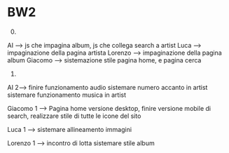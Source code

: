 # BW2


0)
AI  —>        js che impagina album, js che collega search a artist
Luca  —>      impaginazione della pagina artista
Lorenzo  —>   impaginazione della pagina album
Giacomo  —>   sistemazione stile pagina home, e pagina cerca



1)
AI 2——> finire funzionamento audio
        sistemare numero accanto in artist
		sistemare funzionamento musica in 			artist 

Giacomo 1 —> Pagina home versione desktop,
			 finire versione mobile di search,
			 realizzare stile di tutte le icone del 			 sito

Luca 1    —> 	sistemare allineamento immagini


Lorenzo 1 ——> incontro di lotta sistemare stile 			    album 
